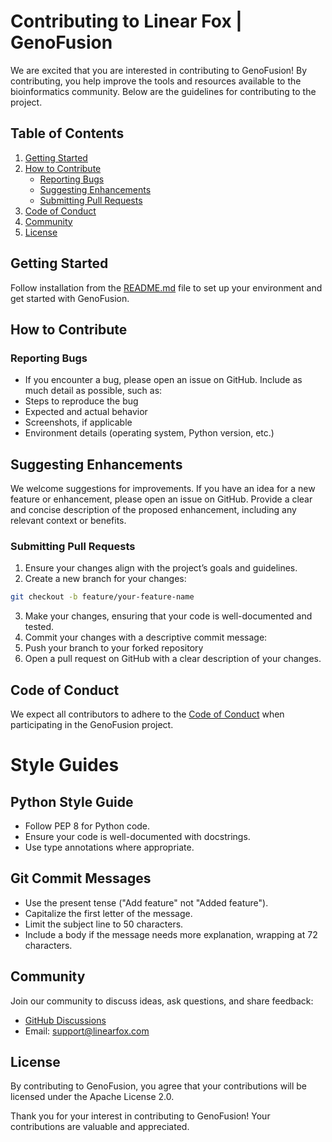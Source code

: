 # Contributing to Linear Fox | GenoFusion
We are excited that you are interested in contributing to GenoFusion! By contributing, you help improve the tools and resources available to the bioinformatics community. Below are the guidelines for contributing to the project.

## Table of Contents
1. [Getting Started](#getting-started)
2. [How to Contribute](#how-to-contribute)
    - [Reporting Bugs](#reporting-bugs)
    - [Suggesting Enhancements](#suggesting-enhancements)
    - [Submitting Pull Requests](#submitting-pull-requests)
3. [Code of Conduct](#code-of-conduct)
4. [Community](#community)
5. [License](#license)

## Getting Started
Follow installation from the [README.md](../README.md) file to set up your environment and get started with GenoFusion.

## How to Contribute
### Reporting Bugs
- If you encounter a bug, please open an issue on GitHub. Include as much detail as possible, such as:
- Steps to reproduce the bug
- Expected and actual behavior
- Screenshots, if applicable
- Environment details (operating system, Python version, etc.)

## Suggesting Enhancements
We welcome suggestions for improvements. If you have an idea for a new feature or enhancement, please open an issue on GitHub. Provide a clear and concise description of the proposed enhancement, including any relevant context or benefits.

### Submitting Pull Requests
1. Ensure your changes align with the project’s goals and guidelines.
2. Create a new branch for your changes:
```bash
git checkout -b feature/your-feature-name
```
3. Make your changes, ensuring that your code is well-documented and tested.
4. Commit your changes with a descriptive commit message:
5. Push your branch to your forked repository
6. Open a pull request on GitHub with a clear description of your changes.

## Code of Conduct
We expect all contributors to adhere to the  [Code of Conduct](../CODE_OF_CONDUCT.md) when participating in the GenoFusion project.

# Style Guides
## Python Style Guide
- Follow PEP 8 for Python code.
- Ensure your code is well-documented with docstrings.
- Use type annotations where appropriate.

## Git Commit Messages
- Use the present tense ("Add feature" not "Added feature").
- Capitalize the first letter of the message.
- Limit the subject line to 50 characters.
- Include a body if the message needs more explanation, wrapping at 72 characters.

## Community
Join our community to discuss ideas, ask questions, and share feedback:
- [GitHub Discussions](https://github.com/linearfox/genofusion/discussions)
- Email: support@linearfox.com

## License
By contributing to GenoFusion, you agree that your contributions will be licensed under the Apache License 2.0.

Thank you for your interest in contributing to GenoFusion! Your contributions are valuable and appreciated.
